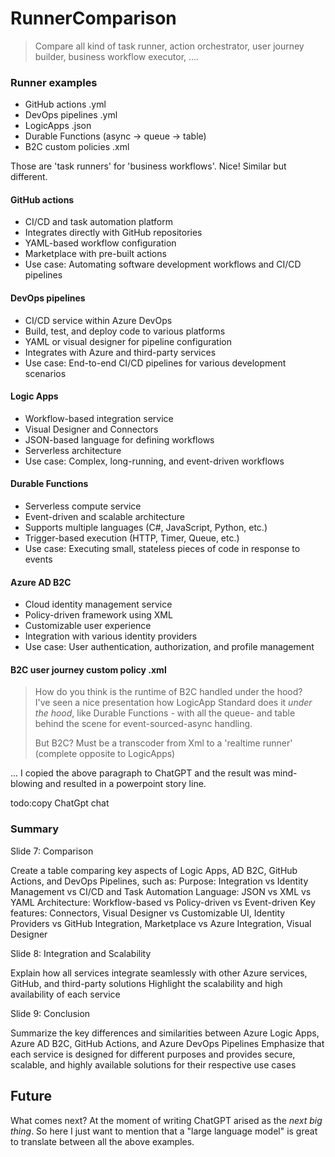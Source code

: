 # RunnerComparison

> Compare all kind of task runner, action orchestrator, user journey builder, business workflow executor, ....

### Runner examples

- GitHub actions  .yml
- DevOps pipelines  .yml
- LogicApps .json
- Durable Functions (async -> queue -> table)
- B2C custom policies .xml

Those are 'task runners' for 'business workflows'. Nice!
Similar but different. 


#### GitHub actions

- CI/CD and task automation platform
- Integrates directly with GitHub repositories
- YAML-based workflow configuration
- Marketplace with pre-built actions
- Use case: Automating software development workflows and CI/CD pipelines

#### DevOps pipelines

- CI/CD service within Azure DevOps
- Build, test, and deploy code to various platforms
- YAML or visual designer for pipeline configuration
- Integrates with Azure and third-party services
- Use case: End-to-end CI/CD pipelines for various development scenarios

#### Logic Apps

- Workflow-based integration service
- Visual Designer and Connectors
- JSON-based language for defining workflows
- Serverless architecture
- Use case: Complex, long-running, and event-driven workflows

#### Durable Functions

- Serverless compute service
- Event-driven and scalable architecture
- Supports multiple languages (C#, JavaScript, Python, etc.)
- Trigger-based execution (HTTP, Timer, Queue, etc.)
- Use case: Executing small, stateless pieces of code in response to events

#### Azure AD B2C

- Cloud identity management service
- Policy-driven framework using XML
- Customizable user experience
- Integration with various identity providers
- Use case: User authentication, authorization, and profile management

#### B2C user journey custom policy .xml

> How do you think is the runtime of B2C handled under the hood?  
> I've seen a nice presentation how LogicApp Standard does it *under the hood*, like Durable Functions - with all the queue- and table behind the scene for event-sourced-async handling.
>   
> But B2C? Must be a transcoder from Xml to a 'realtime runner' (complete opposite to LogicApps)

... I copied the above paragraph to ChatGPT and the result was mind-blowing and resulted in a powerpoint story line.

todo:copy ChatGpt chat






### Summary

Slide 7: Comparison  

Create a table comparing key aspects of Logic Apps, AD B2C, GitHub Actions, and DevOps Pipelines, such as:
Purpose: Integration vs Identity Management vs CI/CD and Task Automation
Language: JSON vs XML vs YAML
Architecture: Workflow-based vs Policy-driven vs Event-driven
Key features: Connectors, Visual Designer vs Customizable UI, Identity Providers vs GitHub Integration, Marketplace vs Azure Integration, Visual Designer  

Slide 8: Integration and Scalability

Explain how all services integrate seamlessly with other Azure services, GitHub, and third-party solutions
Highlight the scalability and high availability of each service

Slide 9: Conclusion  

Summarize the key differences and similarities between Azure Logic Apps, Azure AD B2C, GitHub Actions, and Azure DevOps Pipelines
Emphasize that each service is designed for different purposes and provides secure, scalable, and highly available solutions for their respective use cases

## Future

What comes next? 
At the moment of writing ChatGPT arised as the *next big thing*. So here I just want to mention that a "large language model" is great to translate between all the above examples.
